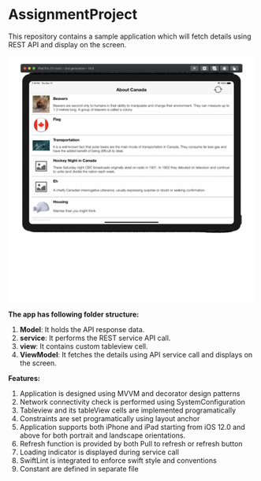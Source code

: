 # AssignmentProject

This repository contains a sample application which will fetch details using REST API and display on the screen.

<img src="https://github.com/nkwadgire/AssignmentProject/blob/develop/Screenshots/animatedGif.gif" height=500>

**The app has following folder structure:**

1. **Model**: It holds the API response data.
2. **service**: It performs the REST service API call.
3. **view**: It contains custom tableview cell.
3. **ViewModel**: It fetches the details using API service call and displays on the screen.

**Features:**
1. Application is designed using MVVM and decorator design patterns
2. Network connectivity check is performed using SystemConfiguration
3. Tableview and its tableView cells are implemented programatically
4. Constraints are set programatically using layout anchor
5. Application supports both iPhone and iPad starting from iOS 12.0 and above for both portrait and landscape orientations.
6. Refresh function is provided by both Pull to refresh or refresh button
7. Loading indicator is displayed during service call
8. SwiftLint is integrated to enforce swift style and conventions
9. Constant are defined in separate file
